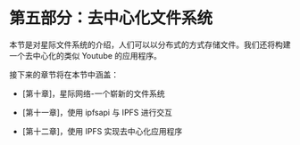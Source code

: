 # 第五部分：去中心化文件系统

本节是对星际文件系统的介绍，人们可以以分布式的方式存储文件。我们还将构建一个去中心化的类似 Youtube 的应用程序。

接下来的章节将在本节中涵盖：

+   [第十章]，星际网络-一个崭新的文件系统

+   [第十一章]，使用 ipfsapi 与 IPFS 进行交互

+   [第十二章]，使用 IPFS 实现去中心化应用程序
